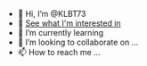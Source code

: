 - 👋 Hi, I’m @KLBT73
- 👀 [See what I'm interested in](#interests)
- 🌱 I’m currently learning 
- 💞️ I’m looking to collaborate on ...
- 📫 How to reach me ...

<!---
KLBT73/KLBT73 is a ✨ special ✨ repository because its `README.md` (this file) appears on your GitHub profile.
You can click the Preview link to take a look at your changes.
--->
